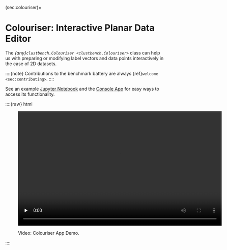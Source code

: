 



(sec:colouriser)=
# Colouriser: Interactive Planar Data Editor

The *{any}`clustbench.Colouriser <clustbench.Colouriser>`* class
can help us with preparing or modifying label vectors and data points
interactively in the case of 2D datasets.

::::{note}
Contributions to the benchmark battery
are always {ref}`welcome <sec:contributing>`.
::::



See an example [Jupyter Notebook](https://github.com/gagolews/clustering-benchmarks/blob/-/colouriser-demo.ipynb)
and the [Console App](https://github.com/gagolews/clustering-benchmarks/blob/-/colouriser-app.ipynb) for easy ways to access its functionality.

::::{raw} html
<figure class="align-default">
<video width="640" height="360" controls preload="none">
    <source src="../_static/img/colouriser-demo-noaudio.mp4" type="video/mp4" />
    Your browser does not support the HTML video tag.
    See <a href="../_static/img/colouriser-demo-noaudio.mp4">colouriser-demo-noaudio.mp4</a>.
</video>

<figcaption>
<p>
<span class="caption-number">Video:  </span>
<span class="caption-text">Colouriser App Demo.</span>
</p>
</figcaption>
</figure>
::::
